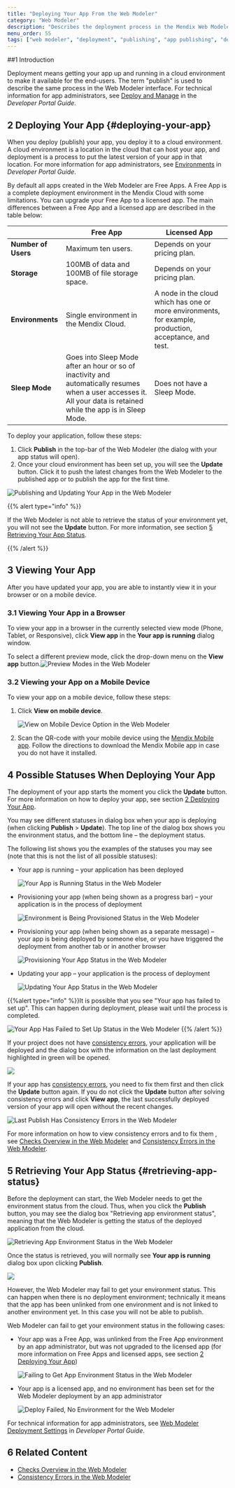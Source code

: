 ```yaml
---
title: "Deploying Your App From the Web Modeler"
category: "Web Modeler"
description: "Describes the deployment process in the Mendix Web Modeler."
menu_order: 55
tags: ["web modeler", "deployment", "publishing", "app publishing", "deploy", "deploying"]
---
```


##1 Introduction

Deployment means getting your app up and running in a cloud environment to make it available for the end-users. The term "publish" is used to describe the same process in the Web Modeler interface. For technical information for app administrators, see [Deploy and Manage](/developerportal/deploy/index) in the *Developer Portal Guide*. 

## 2 Deploying Your App {#deploying-your-app}

When you deploy (publish) your app, you deploy it to a cloud environment. A cloud environment is a location in the cloud that can host your app, and deployment is a process to put the latest version of your app in that location. For more information for app administrators, see [Environments](/developerportal/deploy/environments) in *Developer Portal Guide*.

By default all apps created in the Web Modeler are Free Apps. A Free App is a complete deployment environment in the Mendix Cloud with some limitations. You can upgrade your Free App to a licensed app. The main differences between a Free App and a licensed app are described in the table below: 

|                     | Free App                                                     | Licensed App                                                 |
| ------------------- | ------------------------------------------------------------ | ------------------------------------------------------------ |
| **Number of Users** | Maximum ten users.                                           | Depends on your pricing plan.                                |
| **Storage**         | 100MB of data and 100MB of file storage space.               | Depends on your pricing plan.                                |
| **Environments**    | Single environment in the Mendix Cloud.                      | A node in the cloud which has one or more environments, for example, production, acceptance, and test. |
| **Sleep Mode**      | Goes into Sleep Mode after an hour or so of inactivity and automatically resumes when a user accesses it. All your data is retained while the app is in Sleep Mode. | Does not have a Sleep Mode.                                  |

To deploy your application, follow these steps:

1. Click **Publish** in the top-bar of the Web Modeler (the dialog with your app status will open). 
2. Once your cloud environment has been set up, you will see the **Update** button. Click it to push the latest changes from the Web Modeler to the published app or to publish the app for the first time. 

![Publishing and Updating Your App in the Web Modeler](attachments/deployment-wm/wm-publish-and-update-buttons.png)

{{% alert type="info" %}}

If the Web Modeler is not able to retrieve the status of your environment yet, you will not see the **Update** button. For more information, see section [5 Retrieving Your App Status](#retrieving-app-status). 

{{% /alert %}}

## 3 Viewing Your App

After you have updated your app, you are able to instantly view it in your browser or on a mobile device. 

### 3.1 Viewing Your App in a Browser 

To view your app in a browser in the currently selected view mode (Phone, Tablet, or Responsive), click **View app** in the **Your app is running** dialog window.

To select a different preview mode, click the drop-down menu on the **View app** button.![Preview Modes in the Web Modeler](attachments/deployment-wm/wm-view-app-drop-down.png)

### 3.2 Viewing your App on a Mobile Device

To view your app on a mobile device, follow these steps:

1.  Click **View on mobile device**.

    ![View on Mobile Device Option in the Web Modeler](attachments/deployment-wm/wm-view-on-mobile-device.png)

2. Scan the QR-code with your mobile device using the [Mendix Mobile app](https://play.google.com/store/apps/details?id=com.mendix.SprintrMobile&hl=en). Follow the directions to download the Mendix Mobile app in case you do not have it installed.

## 4 Possible Statuses When Deploying Your App

The deployment of your app starts the moment you click the **Update** button. For more information on how to deploy your app, see section [2 Deploying Your App](#deploying-your-app). 

You may see different statuses in dialog box when your app is deploying (when clicking **Publish** > **Update**). The top line of the dialog box shows you the environment status, and the bottom line – the deployment status. 

The following list shows you the examples of the statuses you may see (note that this is not the list of all possible statuses):

*  Your app is running – your application has been deployed

   ![Your App is Running Status in the Web Modeler](attachments/deployment-wm/wm-your-app-is-running.png)

*  Provisioning your app (when being shown as a progress bar) – your application is in the process of deployment

   ![Environment is Being Provisioned Status in the Web Modeler](attachments/deployment-wm/wm-proviosining-your-app.png)

*  Provisioning your app (when being shown as a separate message) – your app is being deployed by someone else, or you have triggered the deployment from another tab or in another browser

   ![Provisioning Your App Status in the Web Modeler](attachments/deployment-wm/wm-provisioning-your-app-ver-2.png)

*  Updating your app – your application is the process of deployment

   ![Updating Your App Status in the Web Modeler](attachments/deployment-wm/wm-updating-your-app.png)

  {{%alert type="info" %}}It is possible that you see "Your app has failed to set up". This can happen during deployment, please wait until the process is completed.

  ![Your App Has Failed to Set Up Status in the Web Modeler](attachments/deployment-wm/wm-updating-your-app-failed-to-set-up.png)
  {{% /alert %}}

If your project does not have [consistency errors](consistency-errors-wm), your application will be deployed and the dialog box with the information on the last deployment highlighted in green will be opened.  

![](attachments/deployment-wm/wm-your-app-is-running-no-errors.png)

If your app has [consistency errors](consistency-errors-wm), you need to fix them first and then click the **Update** button again. If you do not click the **Update** button after solving consistency errors and click **View app**, the last successfully deployed version of your app will open without the recent changes. 

![Last Publish Has Consistency Errors in the Web Modeler](attachments/deployment-wm/wm-app-has-errors.png)

For more information on how to view consistency errors and to fix them , see [Checks Overview in the Web Modeler](checks-wm) and [Consistency Errors in the Web Modeler](consistency-errors-wm). 

## 5 Retrieving Your App Status {#retrieving-app-status}

Before the deployment can start, the Web Modeler needs to get the environment status from the cloud. Thus, when you click the **Publish** button, you may see the dialog box "Retrieving app environment status", meaning that the Web Modeler is getting the status of the deployed application from the cloud. 

![Retrieving App Environment Status in the Web Modeler](attachments/deployment-wm/wm-retrieving-app-status.png)

Once the status is retrieved, you will normally see **Your app is running** dialog box upon clicking **Publish**.

![](attachments/deployment-wm/wm-your-app-is-running.png)

However, the Web Modeler may fail to get your environment status. This can happen when there is no deployment environment; technically it means that the app has been unlinked from one environment and is not linked to another environment yet. In this case you will not be able to publish. 

Web Modeler can fail to get your environment status in the following cases:

*  Your app was a Free App, was unlinked from the Free App environment by an app administrator, but was not upgraded to the licensed app (for more information on Free Apps and licensed apps, see section [2 Deploying Your App](#deploying-your-app)) 

   ![Failing to Get App Environment Status in the Web Modeler](attachments/deployment-wm/wm-unlinked-app.png)

*  Your app is a licensed app, and no environment has been set for the Web Modeler deployment by an app administrator

   ![Deploy Failed, No Environment for the Web Modeler](attachments/deployment-wm/wm-no-environment.png)

For technical information for app administrators, see [Web Modeler Deployment Settings](/developerportal/deploy/web-modeler-deployment-settings) in *Developer Portal Guide*. 

## 6 Related Content

* [Checks Overview in the Web Modeler](checks-wm)
* [Consistency Errors in the Web Modeler](consistency-errors-wm)
